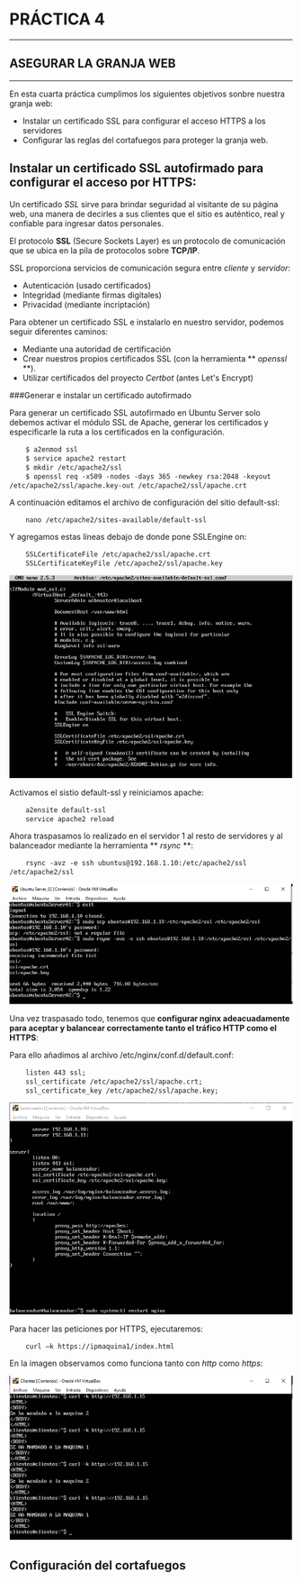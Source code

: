 # PRÁCTICA 4 #
   
***

## **ASEGURAR LA GRANJA WEB** #


***

En esta cuarta práctica cumplimos los siguientes objetivos sonbre nuestra granja web:

- Instalar un certificado SSL para configurar el acceso HTTPS a los servidores
- Configurar las reglas del cortafuegos para proteger la granja web.

## Instalar un certificado **SSL** autofirmado para configurar el acceso por HTTPS:

Un certificado *SSL* sirve para brindar seguridad al visitante de su página web, una manera de decirles a sus clientes que el sitio es auténtico, real y confiable para ingresar datos personales.

El protocolo **SSL** (Secure Sockets Layer) es un protocolo de comunicación que se ubica en la pila de protocolos sobre **TCP/IP**.

SSL proporciona servicios de comunicación segura entre *cliente* y *servidor*:

- Autenticación (usado certificados)
- Integridad (mediante firmas digitales)
- Privacidad (mediante incriptación)

Para obtener un certificado SSL e instalarlo en nuestro servidor, podemos seguir diferentes caminos:

- Mediante una autoridad de certificación
- Crear nuestros propios certificados SSL (con la herramienta ** *openssl* **).
- Utilizar certificados del proyecto *Certbot* (antes Let's Encrypt)

###Generar e instalar un certificado autofirmado

Para generar un certificado SSL autofirmado en Ubuntu Server solo debemos activar el módulo SSL de Apache, generar los certificados y especificarle la ruta a los certificados en la configuración.

        $ a2enmod ssl
        $ service apache2 restart
        $ mkdir /etc/apache2/ssl
        $ openssl req -x509 -nodes -days 365 -newkey rsa:2048 -keyout /etc/apache2/ssl/apache.key-out /etc/apache2/ssl/apache.crt

A continuación editamos el archivo de configuración del sitio default-ssl:

        nano /etc/apache2/sites-available/default-ssl

Y agregamos estas líneas debajo de donde pone SSLEngine on:

        SSLCertificateFile /etc/apache2/ssl/apache.crt
        SSLCertificateKeyFile /etc/apache2/ssl/apache.key

![img](https://github.com/JuanDiegoJr7/SWAP/blob/master/Pr%C3%A1cticas/Im%C3%A1genes/4-defaultssl.PNG)

Activamos el sistio default-ssl y reiniciamos apache:

        a2ensite default-ssl
        service apache2 reload

Ahora traspasamos lo realizado en el servidor 1 al resto de servidores y al balanceador mediante la herramienta ** *rsync* **:

        rsync -avz -e ssh ubuntus@192.168.1.10:/etc/apache2/ssl /etc/apache2/ssl

![img](https://github.com/JuanDiegoJr7/SWAP/blob/master/Pr%C3%A1cticas/Im%C3%A1genes/4-traspaso.PNG)


Una vez traspasado todo, tenemos que **configurar nginx adeacuadamente para aceptar y balancear correctamente tanto el tráfico HTTP como el HTTPS**:

Para ello añadimos al archivo /etc/nginx/conf.d/default.conf:

        listen 443 ssl;
        ssl_certificate /etc/apache2/ssl/apache.crt;
        ssl_certificate_key /etc/apache2/ssl/apache.key;

![img](https://github.com/JuanDiegoJr7/SWAP/blob/master/Pr%C3%A1cticas/Im%C3%A1genes/4-sslpermision.PNG)


Para hacer las peticiones por HTTPS, ejecutaremos:

        curl –k https://ipmaquina1/index.html

En la imagen observamos como funciona tanto con *http* como *https*:

![img](https://github.com/JuanDiegoJr7/SWAP/blob/master/Pr%C3%A1cticas/Im%C3%A1genes/4-finalssl.PNG)


## Configuración del cortafuegos





























